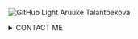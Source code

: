 ![GitHub Light](https://github.com/github-light.png#gh-dark-mode-only)
Aruuke Talantbekova

<details><summary>CONTACT ME</summary>
<p>

  *email: aruuke.talantbekova@alatoo.edu.kg*
  *telegram: @Aruuke*

</p>
</details>

